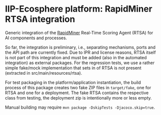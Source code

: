 # IIP-Ecosphere platform: RapidMiner RTSA integration

Generic integration of the [RapidMiner](https://rapidminer.com) Real-Time Scoring Agent (RTSA) for AI components and 
processes.

So far, the integration is preliminary, i.e., separating mechanisms, ports and the API path are currently fixed. Due to IPR and license reasons, RTSA itself is not part of this integration and must be added (also in the automated  integration) as external packages. For the regression tests, we use a rather simple fake/mock implementation that sets in of RTSA is not present (extracted in src/main/resources/rtsa).

For test packaging in the platform/application instantiation, the build process of this package creates two fake ZIP files in `target/fake`, one for RTSA and one for a deployment. The fake RTSA contains the respective class from testing, the deployment zip is intentionally more or less empty.

Manual building may require `mvn package -DskipTests -Djacoco.skip=true`.


